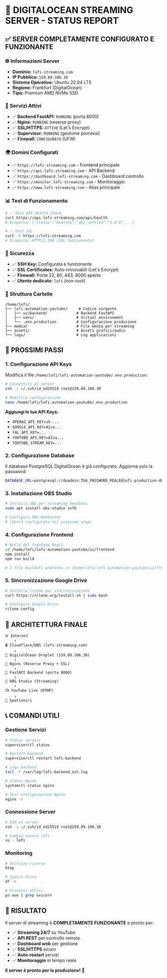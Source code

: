 # 🎵 DIGITALOCEAN STREAMING SERVER - STATUS REPORT

## ✅ **SERVER COMPLETAMENTE CONFIGURATO E FUNZIONANTE**

### **🌐 Informazioni Server**
- **Dominio:** `lofi-streaming.com`
- **IP Pubblico:** `159.89.106.38`
- **Sistema Operativo:** Ubuntu 22.04 LTS
- **Regione:** Frankfurt (DigitalOcean)
- **Tipo:** Premium AMD NVMe SSD

### **🔧 Servizi Attivi**
- ✅ **Backend FastAPI:** `RUNNING` (porta 8000)
- ✅ **Nginx:** `RUNNING` (reverse proxy)
- ✅ **SSL/HTTPS:** `ATTIVO` (Let's Encrypt)
- ✅ **Supervisor:** `RUNNING` (gestione processi)
- ✅ **Firewall:** `CONFIGURATO` (UFW)

### **🌍 Domini Configurati**
- ✅ `https://lofi-streaming.com` - Frontend principale
- ✅ `https://api.lofi-streaming.com` - API Backend
- ✅ `https://dashboard.lofi-streaming.com` - Dashboard controllo
- ✅ `https://monitor.lofi-streaming.com` - Monitoraggio
- ✅ `https://www.lofi-streaming.com` - Alias principale

### **📊 Test di Funzionamento**
```bash
# ✅ Test API Health Check
curl https://api.lofi-streaming.com/api/health
# Risposta: {"status":"healthy","api_version":"1.0.0",...}

# ✅ Test SSL
curl -I https://lofi-streaming.com
# Risposta: HTTP/2 200 (SSL funzionante)
```

### **🔐 Sicurezza**
- ✅ **SSH Key:** Configurata e funzionante
- ✅ **SSL Certificates:** Auto-rinnovabili (Let's Encrypt)
- ✅ **Firewall:** Porte 22, 80, 443, 8000 aperte
- ✅ **Utente dedicato:** `lofi` (non-root)

### **📁 Struttura Cartelle**
```
/home/lofi/
├── lofi-automation-youtube/     # Codice sorgente
│   ├── ui/backend/             # Backend FastAPI
│   ├── venv/                   # Virtual environment
│   └── .env.production         # Configurazione produzione
├── media/                      # File media per streaming
├── assets/                     # Assets grafici/audio
└── logs/                       # Log applicazioni
```

## 🚀 **PROSSIMI PASSI**

### **1. Configurazione API Keys**
Modifica il file `/home/lofi/lofi-automation-youtube/.env.production`:
```bash
# Connettiti al server
ssh -i ~/.ssh/id_ed25519 root@159.89.106.38

# Modifica configurazione
nano /home/lofi/lofi-automation-youtube/.env.production
```

**Aggiungi le tue API Keys:**
- `OPENAI_API_KEY=sk-...`
- `GOOGLE_API_KEY=AIza...`
- `FAL_API_KEY=...`
- `YOUTUBE_API_KEY=AIza...`
- `YOUTUBE_STREAM_KEY=...`

### **2. Configurazione Database**
Il database PostgreSQL DigitalOcean è già configurato. Aggiorna solo la password:
```bash
DATABASE_URL=postgresql://doadmin:TUA_PASSWORD_REALE@lofi-production-db-do-user-XXXXX-0.ondigitalocean.com:25060/defaultdb?sslmode=require
```

### **3. Installazione OBS Studio**
```bash
# Installa OBS per streaming headless
sudo apt install obs-studio xvfb

# Configura OBS WebSocket
# (Verrà configurato nel prossimo step)
```

### **4. Configurazione Frontend**
```bash
# Build del frontend React
cd /home/lofi/lofi-automation-youtube/ui/frontend
npm install
npm run build

# I file buildati andranno in /home/lofi/lofi-automation-youtube/ui/frontend/dist
```

### **5. Sincronizzazione Google Drive**
```bash
# Installa rclone per sincronizzazione
curl https://rclone.org/install.sh | sudo bash

# Configura Google Drive
rclone config
```

## 🎯 **ARCHITETTURA FINALE**

```
🌐 Internet
    ↓
🔒 Cloudflare/DNS (lofi-streaming.com)
    ↓
🚀 DigitalOcean Droplet (159.89.106.38)
    ↓
📡 Nginx (Reverse Proxy + SSL)
    ↓
🐍 FastAPI Backend (porta 8000)
    ↓
🎥 OBS Studio (Streaming)
    ↓
📺 YouTube Live (RTMP)
    ↓
👥 Spettatori
```

## 📞 **COMANDI UTILI**

### **Gestione Servizi**
```bash
# Status servizi
supervisorctl status

# Restart backend
supervisorctl restart lofi-backend

# Logs backend
tail -f /var/log/lofi-backend.out.log

# Status Nginx
systemctl status nginx

# Test configurazione Nginx
nginx -t
```

### **Connessione Server**
```bash
# SSH al server
ssh -i ~/.ssh/id_ed25519 root@159.89.106.38

# Cambio utente lofi
su - lofi
```

### **Monitoring**
```bash
# Utilizzo risorse
htop

# Spazio disco
df -h

# Processi attivi
ps aux | grep uvicorn
```

## 🎉 **RISULTATO**

Il server di streaming è **COMPLETAMENTE FUNZIONANTE** e pronto per:
- ✅ **Streaming 24/7** su YouTube
- ✅ **API REST** per controllo remoto
- ✅ **Dashboard web** per gestione
- ✅ **SSL/HTTPS** sicuro
- ✅ **Auto-restart** servizi
- ✅ **Monitoraggio** in tempo reale

**Il server è pronto per la produzione!** 🚀 